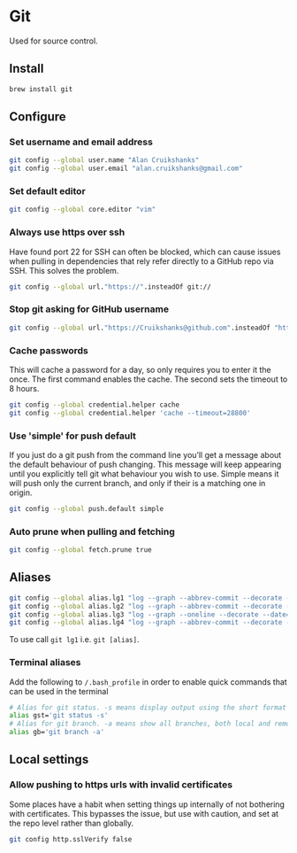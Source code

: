 # Git

Used for source control.

## Install

```bash
brew install git
```

## Configure

### Set username and email address

```bash
git config --global user.name "Alan Cruikshanks"
git config --global user.email "alan.cruikshanks@gmail.com"
```

### Set default editor

```bash
git config --global core.editor "vim"
```

### Always use https over ssh

Have found port 22 for SSH can often be blocked, which can cause issues when pulling in dependencies that rely refer directly to a GitHub repo via SSH. This solves the problem.

```bash
git config --global url."https://".insteadOf git://
```

### Stop git asking for GitHub username

```bash
git config --global url."https://Cruikshanks@github.com".insteadOf "https://github.com"
```

### Cache passwords

This will cache a password for a day, so only requires you to enter it the once. The first command enables the cache. The second sets the timeout to 8 hours.

```bash
git config --global credential.helper cache
git config --global credential.helper 'cache --timeout=28800'
```

### Use 'simple' for push default

If you just do a git push from the command line you’ll get a message about the default behaviour of push changing. This message will keep appearing until you explicitly tell git what behaviour you wish to use. Simple means it will push only the current branch, and only if their is a matching one in origin.

```bash
git config --global push.default simple
```

### Auto prune when pulling and fetching

```bash
git config --global fetch.prune true
```

## Aliases

```bash
git config --global alias.lg1 "log --graph --abbrev-commit --decorate --date=relative --format=format:'%C(bold blue)%h%C(reset) - %C(bold green)(%ar)%C(reset) %C(black)%s%C(reset) %C(dim black)- %an%C(reset)%C(bold yellow)%d%C(reset)' --all"
git config --global alias.lg2 "log --graph --abbrev-commit --decorate --format=format:'%C(bold blue)%h%C(reset) - %C(bold cyan)%aD%C(reset) %C(bold green)(%ar)%C(reset)%C(bold yellow)%d%C(reset)%n''          %C(black)%s%C(reset) %C(dim black)- %an%C(reset)' --all"
git config --global alias.lg3 "log --graph --oneline --decorate --date=relative --all"
git config --global alias.lg4 "log --graph --abbrev-commit --decorate --date=relative --all"
```

To use call `git lg1` i.e. `git [alias]`.

### Terminal aliases

Add the following to `/.bash_profile` in order to enable quick commands that can be used in the terminal

```bash
# Alias for git status. -s means display output using the short format
alias gst='git status -s'
# Alias for git branch. -a means show all branches, both local and remote
alias gb='git branch -a'
```

## Local settings

### Allow pushing to https urls with invalid certificates

Some places have a habit when setting things up internally of not bothering with certificates. This bypasses the issue, but use with caution, and set at the repo level rather than globally.

```bash
git config http.sslVerify false
```

